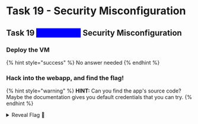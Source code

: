 # Task 19 - Security Misconfiguration

## Task 19 <mark style="color:blue;background-color:blue;">\[Severity 6]</mark> Security Misconfiguration

### Deploy the VM

{% hint style="success" %}
No answer needed
{% endhint %}

### Hack into the webapp, and find the flag!

{% hint style="warning" %}
**HINT:** Can you find the app's source code? Maybe the documentation gives you default credentials that you can try.
{% endhint %}

<details>

<summary>Reveal Flag <span data-gb-custom-inline data-tag="emoji" data-code="1f6a9">🚩</span></summary>

:triangular\_flag\_on\_post:`thm{4b9513968fd564a87b28aa1f9d672e17}`

</details>
